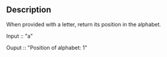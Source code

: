 ## Description

When provided with a letter, return its position in the alphabet.

Input :: "a"

Ouput :: "Position of alphabet: 1"
